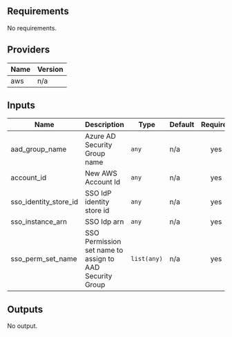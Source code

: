 ## Requirements

No requirements.

## Providers

| Name | Version |
|------|---------|
| aws | n/a |

## Inputs

| Name | Description | Type | Default | Required |
|------|-------------|------|---------|:--------:|
| aad\_group\_name | Azure AD Security Group name | `any` | n/a | yes |
| account\_id | New AWS Account Id | `any` | n/a | yes |
| sso\_identity\_store\_id | SSO IdP identity store id | `any` | n/a | yes |
| sso\_instance\_arn | SSO Idp arn | `any` | n/a | yes |
| sso\_perm\_set\_name | SSO Permission set name to assign to AAD Security Group | `list(any)` | n/a | yes |

## Outputs

No output.

